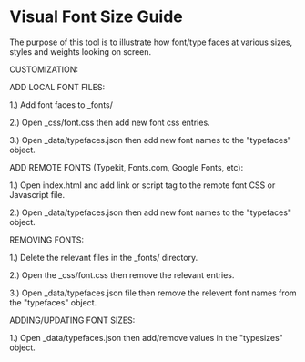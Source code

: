 Visual Font Size Guide
=======================

The purpose of this tool is to illustrate how font/type faces at various sizes, styles and weights looking on screen.

CUSTOMIZATION:

ADD LOCAL FONT FILES:

1.) Add font faces to _fonts/

2.) Open _css/font.css  then add new font css entries.

3.) Open _data/typefaces.json then add new font names to the "typefaces" object.

ADD REMOTE FONTS (Typekit, Fonts.com, Google Fonts, etc):

1.) Open index.html and add link or script tag to the remote font CSS or Javascript file.

2.) Open _data/typefaces.json then add new font names to the "typefaces" object.

REMOVING FONTS:

1.) Delete the relevant files in the _fonts/ directory.

2.) Open the _css/font.css then remove the relevant entries.

3.) Open _data/typefaces.json file then remove the relevent font names from the "typefaces" object.

ADDING/UPDATING FONT SIZES:

1.) Open _data/typefaces.json then add/remove values in the "typesizes" object.
